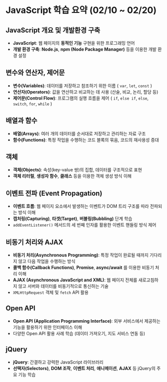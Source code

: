 # JavaScript 학습 요약 (02/10 ~ 02/20)

## JavaScript 개요 및 개발환경 구축
- **JavaScript**: 웹 페이지의 **동적인 기능** 구현을 위한 프로그래밍 언어
- **개발 환경 구축**: **Node.js**, **npm (Node Package Manager)** 등을 이용한 개발 환경 설정

## 변수와 연산자, 제어문
- **변수(Variables)**: 데이터를 저장하고 참조하기 위한 이름 ( `var`, `let`, `const` )
- **연산자(Operators)**: 값을 연산하고 비교하는 데 사용 (산술, 비교, 논리, 할당 등)
- **제어문(Control Flow)**: 프로그램의 실행 흐름을 제어 ( `if`, `else if`, `else`, `switch`, `for`, `while` )

## 배열과 함수
- **배열(Arrays)**: 여러 개의 데이터를 순서대로 저장하고 관리하는 자료 구조
- **함수(Functions)**: 특정 작업을 수행하는 코드 블록의 묶음, 코드의 재사용성 증대

## 객체
- **객체(Objects)**: 속성(key-value 쌍)의 집합, 데이터를 구조적으로 표현
- **객체 리터럴**, **생성자 함수**, **클래스** 등을 이용한 객체 생성 방식 이해

## 이벤트 전파 (Event Propagation)
- **이벤트 흐름**: 웹 페이지 요소에서 발생하는 이벤트가 DOM 트리 구조를 따라 전파되는 방식 이해
- **캡처링(Capturing)**, **타겟(Target)**, **버블링(Bubbling)** 단계 학습
- `addEventListener()` 메서드의 세 번째 인자를 활용한 이벤트 핸들링 방식 제어

## 비동기 처리와 AJAX
- **비동기 처리(Asynchronous Programming)**: 특정 작업이 완료될 때까지 기다리지 않고 다음 작업을 수행하는 방식
- **콜백 함수(Callback Functions)**, **Promise**, **async/await** 를 이용한 비동기 처리 이해
- **AJAX (Asynchronous JavaScript and XML)**: 웹 페이지 전체를 새로고침하지 않고 서버와 데이터를 비동기적으로 통신하는 기술
- `XMLHttpRequest` 객체 및 `fetch` API 활용

## Open API
- **Open API (Application Programming Interface)**: 외부 서비스에서 제공하는 기능을 활용하기 위한 인터페이스 이해
- 다양한 Open API 활용 사례 학습 (데이터 가져오기, 지도 서비스 연동 등)

## jQuery
- **jQuery**: 간결하고 강력한 JavaScript 라이브러리
- **선택자(Selectors)**, **DOM 조작**, **이벤트 처리**, **애니메이션**, **AJAX** 등 jQuery의 주요 기능 학습
